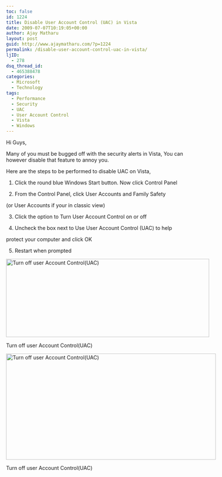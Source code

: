 ```yaml
---
toc: false
id: 1224
title: Disable User Account Control (UAC) in Vista
date: 2009-07-07T10:19:05+00:00
author: Ajay Matharu
layout: post
guid: http://www.ajaymatharu.com/?p=1224
permalink: /disable-user-account-control-uac-in-vista/
ljID:
  - 278
dsq_thread_id:
  - 465388478
categories:
  - Microsoft
  - Technology
tags:
  - Performance
  - Security
  - UAC
  - User Account Control
  - Vista
  - Windows
---
```

Hi Guys,

Many of you must be bugged off with the security alerts in Vista, You can however disable that feature to annoy you.
  
Here are the steps to be performed to disable UAC on Vista,

1. Click the round blue Windows Start button. Now click Control Panel
  
2. From the Control Panel, click User Accounts and Family Safety
  
(or User Accounts if your in classic view)
  
3. Click the option to Turn User Account Control on or off
  
4. Uncheck the box next to Use User Account Control (UAC) to help
  
protect your computer and click OK
  
5. Restart when prompted

<div style="width: 566px" class="wp-caption aligncenter">
  <img title="Turn off user Account Control(UAC)" src="http://ajaymatharu.files.wordpress.com/2009/05/1.gif" alt="Turn off user Account Control(UAC)" width="556" height="214" />
  
  <p class="wp-caption-text">
    Turn off user Account Control(UAC)
  </p>
</div>

<div style="width: 584px" class="wp-caption aligncenter">
  <img title="Turn off user Account Control(UAC)" src="http://ajaymatharu.wordpress.com/files/2009/05/2.gif" alt="Turn off user Account Control(UAC)" width="574" height="290" />
  
  <p class="wp-caption-text">
    Turn off user Account Control(UAC)
  </p>
</div>
